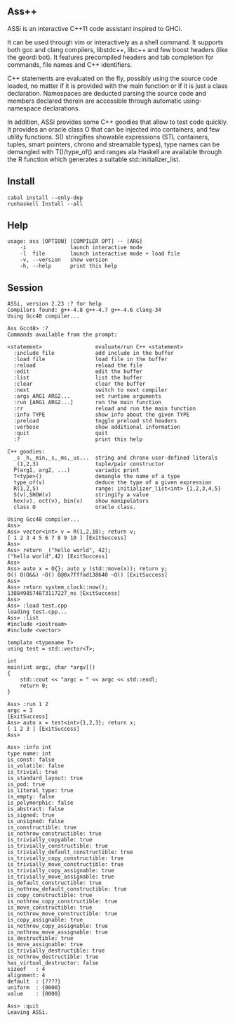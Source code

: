Ass++
-----

ASSi is an interactive C++11 code assistant inspired to GHCi. 

It can be used through vim or interactively as a shell command. It supports both gcc and clang compilers, libstdc++, libc++ and few boost headers (like the geordi bot). 
It features precompiled headers and tab completion for commands, file names and C++ identifiers. 

C++ statements are evaluated on the fly, possibly using the source code loaded, no matter if it is provided with the main function or if it is just a class declaration.
Namespaces are deducted parsing the source code and members declared therein are accessible through automatic using-namespace declarations. 

In addition, ASSi provides some C++ goodies that allow to test code quickly. It provides an oracle class O that can be injected into containers, and few utility functions. 
S() stringifies showable expressions (STL containers, tuples, smart pointers, chrono and streamable types), type names can be demangled with T<type>()/type_of() and ranges ala Haskell 
are available through the R function which generates a suitable std::initializer_list.

Install
-------

```
cabal install --only-dep 
runhaskell Install --all
```

Help
----

    usage: ass [OPTION] [COMPILER OPT] -- [ARG]
        -i              launch interactive mode
        -l  file        launch interactive mode + load file
        -v, --version   show version
        -h, --help      print this help


Session
-------

    ASSi, version 2.23 :? for help
    Compilers found: g++-4.8 g++-4.7 g++-4.6 clang-34 
    Using Gcc48 compiler...
    
    Ass Gcc48> :?
    Commands available from the prompt:

    <statement>                 evaluate/run C++ <statement>
      :include file             add include in the buffer
      :load file                load file in the buffer
      :reload                   reload the file
      :edit                     edit the buffer
      :list                     list the buffer
      :clear                    clear the buffer
      :next                     switch to next compiler
      :args ARG1 ARG2...        set runtime arguments
      :run [ARG1 ARG2...]       run the main function
      :rr                       reload and run the main function
      :info TYPE                show info about the given TYPE
      :preload                  toggle preload std headers
      :verbose                  show additional information
      :quit                     quit
      :?                        print this help

    C++ goodies:
      _s _h,_min,_s,_ms,_us...  string and chrono user-defined literals
      _(1,2,3)                  tuple/pair constructor
      P(arg1, arg2, ...)        variadic print
      T<type>()                 demangle the name of a type
      type_of(v)                deduce the type of a given expression
      R(1,2,5)                  range: initializer_list<int> {1,2,3,4,5}
      S(v),SHOW(v)              stringify a value
      hex(v), oct(v), bin(v)    show manipulators
      class O                   oracle class.

    Using Gcc48 compiler...
    Ass>
    Ass> vector<int> v = R(1,2,10); return v;
    [ 1 2 3 4 5 6 7 8 9 10 ] [ExitSuccess]
    Ass> 
    Ass> return _("hello world", 42);
    ("hello world",42) [ExitSuccess]
    Ass> 
    Ass> auto x = O{}; auto y (std::move(x)); return y;
    O() O(O&&) ~O() O@0x7fffad138640 ~O() [ExitSuccess]
    Ass> 
    Ass> return system_clock::now();
    1388498574873117227_ns [ExitSuccess]
    Ass>
    Ass> :load test.cpp 
    loading test.cpp...
    Ass> :list 
    #include <iostream>
    #include <vector>
    
    template <typename T>
    using test = std::vector<T>;
    
    int
    main(int argc, char *argv[])
    {
        std::cout << "argc = " << argc << std::endl;
        return 0;
    }
    
    Ass> :run 1 2
    argc = 3
    [ExitSuccess]
    Ass> auto x = test<int>{1,2,3}; return x;
    [ 1 2 3 ] [ExitSuccess]
    Ass>

    Ass> :info int
    type name: int
    is_const: false
    is_volatile: false
    is_trivial: true
    is_standard_layout: true
    is_pod: true
    is_literal_type: true
    is_empty: false
    is_polymorphic: false
    is_abstract: false
    is_signed: true
    is_unsigned: false
    is_constructible: true
    is_nothrow_constructible: true
    is_trivially_copyable: true
    is_trivially_constructible: true
    is_trivially_default_constructible: true
    is_trivially_copy_constructible: true
    is_trivially_move_constructible: true
    is_trivially_copy_assignable: true
    is_trivially_move_assignable: true
    is_default_constructible: true
    is_nothrow_default_constructible: true
    is_copy_constructible: true
    is_nothrow_copy_constructible: true
    is_move_constructible: true
    is_nothrow_move_constructible: true
    is_copy_assignable: true
    is_nothrow_copy_assignable: true
    is_nothrow_move_assignable: true
    is_destructible: true
    is_move_assignable: true
    is_trivially_destructible: true
    is_nothrow_destructible: true
    has_virtual_destructor: false
    sizeof   : 4
    alignment: 4
    default  : {????}
    uniform  : {0000}
    value    : {0000}

    Ass> :quit
    Leaving ASSi. 
